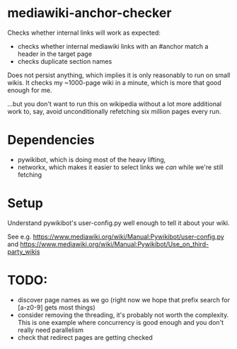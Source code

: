 # mediawiki-anchor-checker

Checks whether internal links will work as expected:
- checks whether internal mediawiki links with an #anchor match a header in the target page
- checks duplicate section names

Does not persist anything, which implies it is only reasonably to run on small wikis. 
It checks my ~1000-page wiki in a minute, which is more that good enough for me.

...but you don't want to run this on wikipedia without a lot more additional work to, say,
avoid unconditionally refetching six million pages every run.


# Dependencies

- pywikibot, which is doing most of the heavy lifting, 
- networkx, which makes it easier to select links we _can_ while we're still fetching


# Setup

Understand pywikibot's user-config.py well enough to tell it about your wiki.

See e.g. https://www.mediawiki.org/wiki/Manual:Pywikibot/user-config.py and https://www.mediawiki.org/wiki/Manual:Pywikibot/Use_on_third-party_wikis

# TODO: 
- discover page names as we go (right now we hope that prefix search for [a-z0-9] gets most things)
- consider removing the threading, it's probably not worth the complexity. This is one example where concurrency is good enough and you don't really need parallelism
- check that redirect pages are getting checked
